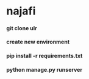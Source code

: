 # najafi
#### git clone ulr
#### create new environment
#### pip install -r requirements.txt
#### python manage.py runserver
